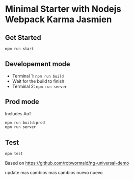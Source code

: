# Minimal Starter with Nodejs Webpack Karma Jasmien
## Get Started
```sh
npm run start
```
## Developement mode
* Terminal 1: ```npm run build```
* Wait for the build to finish
* Terminal 2: ```npm run server```

## Prod mode
Includes AoT 
```sh
npm run build:prod
npm run server
```
## Test
```sh
npm test
```
Based on https://github.com/robwormald/ng-universal-demo

update
mas cambios
mas cambios
nuevo
nuevo
